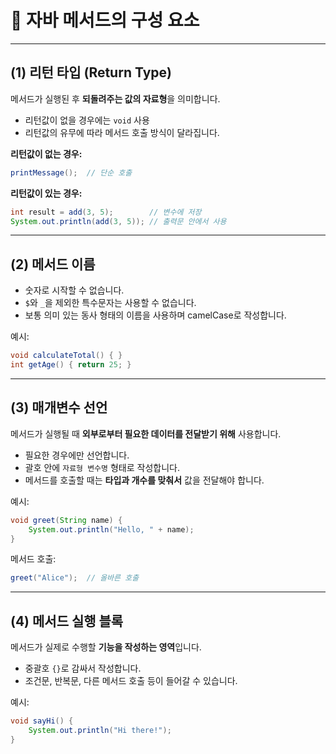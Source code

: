 # 📘 자바 메서드의 구성 요소

---

## (1) 리턴 타입 (Return Type)

메서드가 실행된 후 **되돌려주는 값의 자료형**을 의미합니다.

- 리턴값이 없을 경우에는 `void` 사용
- 리턴값의 유무에 따라 메서드 호출 방식이 달라집니다.

**리턴값이 없는 경우:**
```java
printMessage();  // 단순 호출
```

**리턴값이 있는 경우:**
```java
int result = add(3, 5);        // 변수에 저장
System.out.println(add(3, 5)); // 출력문 안에서 사용
```

---

## (2) 메서드 이름

- 숫자로 시작할 수 없습니다.
- `$`와 `_`을 제외한 특수문자는 사용할 수 없습니다.
- 보통 의미 있는 동사 형태의 이름을 사용하며 camelCase로 작성합니다.

예시:
```java
void calculateTotal() { }
int getAge() { return 25; }
```

---

## (3) 매개변수 선언

메서드가 실행될 때 **외부로부터 필요한 데이터를 전달받기 위해** 사용합니다.

- 필요한 경우에만 선언합니다.
- 괄호 안에 `자료형 변수명` 형태로 작성합니다.
- 메서드를 호출할 때는 **타입과 개수를 맞춰서** 값을 전달해야 합니다.

예시:
```java
void greet(String name) {
    System.out.println("Hello, " + name);
}
```

메서드 호출:
```java
greet("Alice");  // 올바른 호출
```

---

## (4) 메서드 실행 블록

메서드가 실제로 수행할 **기능을 작성하는 영역**입니다.

- 중괄호 `{}`로 감싸서 작성합니다.
- 조건문, 반복문, 다른 메서드 호출 등이 들어갈 수 있습니다.

예시:
```java
void sayHi() {
    System.out.println("Hi there!");
}
```
